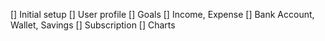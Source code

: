 [] Initial setup
[] User profile
[] Goals
[] Income, Expense
[] Bank Account, Wallet, Savings
[] Subscription
[] Charts